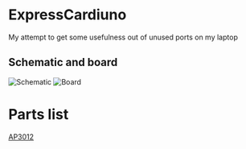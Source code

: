 # ExpressCardiuno
My attempt to get some usefulness out of unused ports on my laptop

## Schematic and board

![Schematic](https://raw.githubusercontent.com/HokieGeek/ExpressCarduino/master/ExpressCarduino.png)
![Board](https://raw.githubusercontent.com/HokieGeek/ExpressCarduino/master/ExpressCarduino.brd.png)

# Parts list
[AP3012](http://www.mouser.com/ds/2/115/AP3012-271556.pdf)
